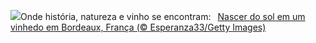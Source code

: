 ![](https://www.bing.com/th?id=OHR.MarathonMedoc_PT-BR1559256786_UHD.jpg&w=1000)Onde história, natureza e vinho se encontram:&nbsp;&ensp;[Nascer do sol em um vinhedo em Bordeaux, França (© Esperanza33/Getty Images)](https://www.bing.com/th?id=OHR.MarathonMedoc_PT-BR1559256786_UHD.jpg)
<br><br/>
